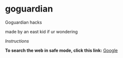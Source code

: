 # goguardian
Goguardian hacks

made by an east kid if ur wondering

*Instructions*

<b>To search the web in safe mode, click this link:</b>
<a href="https://google.com">Google</a>
